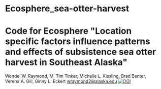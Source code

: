# Ecosphere_sea-otter-harvest
# Code for Ecosphere "Location specific factors influence patterns and effects of subsistence sea otter harvest in Southeast Alaska"
Wendel W. Raymond, M. Tim Tinker, Michelle L. Kissling, Brad Benter, Verena A. Gill, Ginny L. Eckert
wraymond2@alaska.edu
[![DOI](https://zenodo.org/badge/202808686.svg)](https://zenodo.org/badge/latestdoi/202808686)
